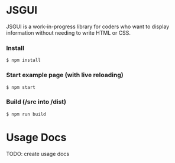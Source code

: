 # JSGUI
JSGUI is a work-in-progress library for coders who want to display information without needing to write HTML or CSS.


### Install
```
$ npm install
```
### Start example page (with live reloading)
```
$ npm start
```

### Build (/src into /dist)
```
$ npm run build
```

# Usage Docs
TODO: create usage docs
